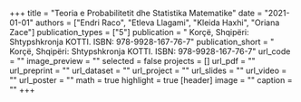 +++
title = "Teoria e Probabilitetit dhe Statistika Matematike"
date = "2021-01-01"
authors = ["Endri Raco", "Etleva Llagami", "Kleida Haxhi", "Oriana Zace"]
publication_types = ["5"]
publication = " Korçë, Shqipëri: Shtypshkronja KOTTI. ISBN: 978-9928-167-76-7"
publication_short = " Korçë, Shqipëri: Shtypshkronja KOTTI. ISBN: 978-9928-167-76-7"
url_code = ""
image_preview = ""
selected = false
projects = []
url_pdf = ""
url_preprint = ""
url_dataset = ""
url_project = ""
url_slides = ""
url_video = ""
url_poster = ""
math = true
highlight = true
[header]
image = ""
caption = ""
+++
